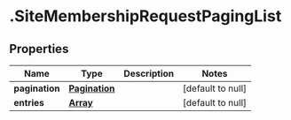 # .SiteMembershipRequestPagingList

## Properties
Name | Type | Description | Notes
------------ | ------------- | ------------- | -------------
**pagination** | [**Pagination**](Pagination.md) |  | [default to null]
**entries** | [**Array<SiteMembershipRequestEntry>**](SiteMembershipRequestEntry.md) |  | [default to null]


